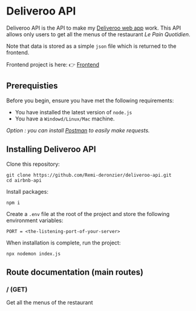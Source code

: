 # Deliveroo API

Deliveroo API is the API to make my [Deliveroo web app](https://thirsty-lamarr-1b3108.netlify.app/) work. This API allows only users to get all the menus of the restaurant *Le Pain Quotidien*.

Note that data is stored as a simple `json` file which is returned to the frontend.

Frontend project is here: 👉 [Frontend](https://github.com/Remi-deronzier/deliveroo-frontend)

## Prerequisties

Before you begin, ensure you have met the following requirements:
* You have installed the latest version of `node.js`
* You have a `Windowd/Linux/Mac` machine.

*Option : you can install [Postman](https://www.postman.com/) to easily make requests.*

## Installing Deliveroo API

Clone this repository:
```
git clone https://github.com/Remi-deronzier/deliveroo-api.git
cd airbnb-api
```

Install packages:
```
npm i
```

Create a `.env` file at the root of the project and store the following environment variables:
```
PORT = <the-listening-port-of-your-server>
```

When installation is complete, run the project:
```
npx nodemon index.js
```

## Route documentation (main routes)

### / (GET)
Get all the menus of the restaurant


